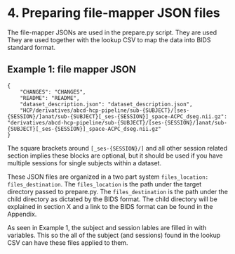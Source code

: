 # 4. Preparing file-mapper JSON files

The file-mapper JSONs are used in the prepare.py script.  They are used They are used together with the lookup CSV to map the data into BIDS standard format.

## Example 1: file mapper JSON

```ascii
{
    "CHANGES": "CHANGES",
    "README": "README",
    "dataset_description.json": "dataset_description.json",
    "HCP/derivatives/abcd-hcp-pipeline/sub-{SUBJECT}/[ses-{SESSION}/]anat/sub-{SUBJECT}[_ses-{SESSION}]_space-ACPC_dseg.nii.gz": "derivatives/abcd-hcp-pipeline/sub-{SUBJECT}/[ses-{SESSION}/]anat/sub-{SUBJECT}[_ses-{SESSION}]_space-ACPC_dseg.nii.gz"
}
```

The square brackets around `[_ses-{SESSION}/]` and all other session related section implies these blocks are optional, but it should be used if you have multiple sessions for single subjects within a dataset.

These JSON files are organized in a two part system `files_location: files_destination`. The `files_location` is the path under the target directory passed to prepare.py. The `files_destination` is the path under the child directory as dictated by the BIDS format. The child directory will be explained in section X and a link to the BIDS format can be found in the Appendix.

As seen in Example 1, the subject and session lables are filled in with variables. This so the all of the subject (and sessions) found in the lookup CSV can have these files applied to them.
